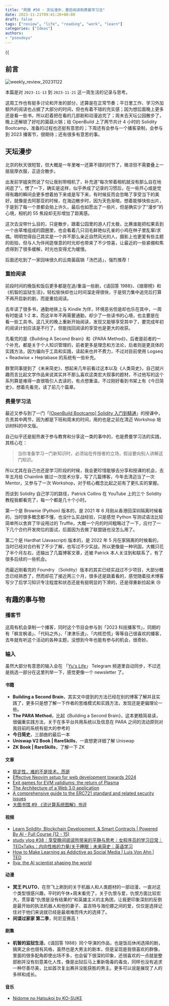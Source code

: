 ```yaml
---
title: "周报 #50 - 天坛漫步、重拾阅读和费曼学习法"
date: 2023-11-21T09:41:26+08:00
draft: false
tags: ["review", "life", "reading", "work", "learn"]
categories: ["Ideas"]
authors:
- "pseudoyu"
---
```


{{<audio src="audios/tenderness.mp3" caption="《温柔 - 五月天》" >}}

## 前言

![weekly_review_20231122](https://image.pseudoyu.com/images/weekly_review_20231122.png)

本篇是对 `2023-11-13` 到 `2023-11-21` 这一周生活的记录与思考。

这周工作也有挺多讨论和开发的部分，还算是在正常节奏；平日里工作、学习外加额外的阅读也占据了大部分的时间，但也有着不错的充实感；因为想后面晚上更多还是看一些书，所以赶着把在看的几部剧和动漫追完了；周末去天坛公园散步了，晚上还解锁了好吃的菌菇火锅；给 OpenBuild 上了两节共计 4 小时的 Solidity Bootcamp，准备的过程也还挺有意思的；下周还有会参与一个播客录制，会参与到 2023 播客节，很期待；还有很多有意思的事。

## 天坛漫步

北京的秋天很短暂，但大概是一年里唯一还算不错的时节了，微凉但不需要叠上一层层厚衣服，正适合散步。

出发前学姐突然说了句让我别带相机了，补充道“每次带着相机就没有那么自在地闲逛了”。愣了一下，确实是这样，似乎养成了记录的习惯后，在一些开心或是觉得有趣的瞬间会更多想着拍下来或是写下来，有时候反而会忽略了享受当下的美好。就像是去阿那亚的时候，在海边散步时，因为天色渐暗，想着能够快些出片，于是到了每一个景都会拍上许久，最后也如愿出了一些片，但是确实少了“漫步”的心境，相机的 55 焦段却无形增加了距离感。

这次去没带什么目的，只是散步，跟着公园里的游人打太极，比赛谁能把松果丢到一个由草堆组成的圆圈里，也会看着几只羽毛鲜艳似孔雀的小鸡在林子里乱窜/求偶。明明觉得自己其实是一个并不那么亲近自然风光的人，摄影上也更爱有些主题的街拍，但与人为伴闲逛惬意的时光却也带来了不少惊喜，让最近的一些紧绷和焦虑得到了很多缓解，时光也变得尤为缓慢。

后面还吃到了一家回味很久的云南菌菇锅「汤巴适」，强烈推荐！

### 重拾阅读

前段时间的晚饭和饭后更多都是在追/重温一些剧，《请回答 1988》、《琅琊榜》和《机智的监狱生活》，轻松愉快却也让时间溜走得很快，于是努力集中追完后打算不再开启新的剧，而是重拾阅读。

去年读了很多书，通勤地铁上与 Kindle 为伴，环境恶劣但是却也乐在其中，一周有时能读 1-2 本，而这半年不再需要通勤，却少了一些读书的心境，也主要是在看一些工具书。这几天的晚上重新开始阅读，发现又能够享受其中了，要完成年初的阅读计划应该是不行了，但能找回阅读的享受也是更大的收获。

先看完的是《Building A Second Brain》和《PARA Method》，后者是前者的一个补充，都是关于个人知识管理的，前者更多是理念和方法论，后者则是更具体的实践方法，因为偏向于工具和实践，读起来也并不费力，不过对目前使用 Logseq + Readwise + Heptabase 的系统有一些补充。

群里同事提到了《未来简史》，想起来几年前看过这本以及《人类简史》，自己就兴趣而言比起文学作品来说其实并不那么喜欢这类宏大叙事的题材，不过他写的这个系列算是难得一直很吸引人去读的，有点想重温，不过刚好看到书架上有《今日简史》，想着先看完，读了前几个篇章。

### 费曼学习法

最近又参与到了一门「[[OpenBuild Bootcamp] Solidity 入门到精通](https://openbuild.xyz/learn/courses/95)」的授课中，负责其中两节，因为都是下班和周末的时间，用的也是之前在清迈 Workshop 培训材料的中文版。

自己似乎还是挺热衷于参与教育和分享这一类的事中的，也是费曼学习法的实践，其核心在：

> 当你准备学习一门新知识时，必须站在传授者的立场，假设要向别人讲解这门知识。

所以尤其在自己也还是学习阶段的时候，我会更珍惜能够去分享和授课的机会，去年五月给 Chainlink 做过一次技术分享，写了几篇博客，今年去清迈当了一次 Mentor，又参与了一次 Workshop，对于核心概念比起之前有了更扎实的掌握。

而谈到 Solidity 自己学习的路径，Patrick Collins 在 YouTube 上的三个 Solidity 教程我都看完了，每一个都是几十个小时。

第一个是 Brownie (Python) 版本的，是 2021 年 6 月刚从香港回深圳隔离时候看的，当时很多概念都不懂，也没什么实战经验，只是感觉 Python 写测试语法比较简单所以舍弃了毕设用过的 Truffle，大概一个月的时间粗略过了一下，应付了一下几个合约开发岗位的面试，后面因为去做了联盟链也没怎么用了。

第二个是 Hardhat (Javascript) 版本的，是 2022 年 5 月在家隔离的时候看的，当时已经对合约有了不少了解，也写过不少实战，所以更像是一种巩固，大概只花了半个月左右，还输出了几篇博客文章，还被 Patrick 本人关注到和联系了，有了很多后续的一些机会。

而最近刚看完的 Foundry （Solidity）版本的其实已经实战过不少项目，大部分概念已经熟悉了，然而却花了接近两三个月，很多还是跳着看的，感觉随着技术博客写少了后学习知识专注程度和状态还是有挺明显的下滑的，还是得重新捡起来 😢

## 有趣的事与物

### 播客节

这周有机会录制一个播客，同时这个节目会参与到「2023 科技播客节」，同期的有「枫言枫语」、「代码之外」、「津津乐道」、「内核恐慌」等等自己很喜欢的播客，去年就有听这个活动的各种主题，没想到今年也能有参与的机会，很奇妙。

### 输入

虽然大部分有意思的输入会在 「[Yu's Life](https://t.me/pseudoyulife)」 Telegram 频道里自动同步，不过还是挑选一部分在这里列举一下，感觉更像一个 newsletter 了。

#### 书籍

- **Building a Second Brain**，其实文中提到的方法已经在别的博客了解并且实践了，更多只是想了解一下作者的思维模式和实践方法，发现还是更偏理论一些。
- **The PARA Method**，比起《Building a Second Brain》，这本更精简易读，很偏重实践方法，关于在多平台共用系统以及信息在 PARA 之间的流动原则对我目前的系统有挺大的参考的
- **今日简史**，三部曲的最后一本
- **Uniswap V2 Book | RareSkills**，一直想更详细了解 Uniswap
- **ZK Book | RareSkills**，了解一下 ZK

#### 文章

- [稳定性，难的不是技术，而是](https://mp.weixin.qq.com/s/9rAhbG6lu-flNIGQEF5w0g)
- [Effective Neovim setup for web development towards 2024](https://www.devas.life/effective-neovim-setup-for-web-development-towards-2024/)
- [Exit games for EVM validiums: the return of Plasma](https://vitalik.eth.limo/general/2023/11/14/neoplasma.html)
- [The Architecture of a Web 3.0 application](https://www.preethikasireddy.com/post/the-architecture-of-a-web-3-0-application)
- [A comprehensive guide to the ERC721 standard and related security issues](https://www.rareskills.io/post/erc721)
- [大图书馆 #9 《流计算系统图解》书评](https://mp.weixin.qq.com/s/6jxnKYuunU1MuO1wfNyrPQ)

#### 视频

- [Learn Solidity, Blockchain Development, & Smart Contracts | Powered By AI - Full Course (12 - 15)](https://www.youtube.com/watch?v=wUjYK5gwNZs)
- [study vlog #38｜享受晚间阅读所带来的平静与思考｜女程序员的学习日常｜TEDxTalks：内向性格的力量/关于睡眠｜未来简史｜英语学习](https://www.bilibili.com/video/BV1NH4y127U2)
- [How to Make Learning as Addictive as Social Media | Luis Von Ahn | TED](https://www.youtube.com/watch?v=P6FORpg0KVo)
- [Ilya: the AI scientist shaping the world](https://www.youtube.com/watch?v=9iqn1HhFJ6c)

#### 动漫

- **冥王 PLUTO**，在奈飞上刷到的关于机器人和人类题材的一部动漫，一直对这个类型很感兴趣，平时的午休+周末看完了，关于仇恨与爱，仇恨方面比较宏大，贯穿着”仇恨是没有结果的“和英雄主义的主角团，让我更印象深刻的反倒是最开始的执法机器人和他的妻子、盖吉特与海伦娜之间的爱，仅仅是选择记住对于他们来说就已经是最艰难而伟大的选择了。
- **间谍过家家 第二季**，阿尼亚赛高！

#### 剧集

- **机智的监狱生活**，《请回答 1988》同个导演的作品，也是饭后休闲选择的剧，搞笑之余也很有风格，虽然也是大男主的剧本，但是呈现是我很喜欢的群像，里面的很多配角即使出场不多，也会留下很深的印象，还很喜欢的一点就是整部剧并没有刻意美化人性，像是出狱后马上重新吸毒的毒虫，同样也没有追求一种尽善尽美，比如首次复出赛并没能获胜的男主。更多可以说是展现了人的多样和成长。

#### 音乐

- [Nidome no Hatsukoi by KO-SUKE](https://open.spotify.com/track/6LpsABDodctW0sFs1U2qPq)
